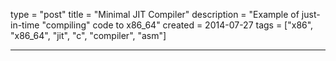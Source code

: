 type = "post"
title = "Minimal JIT Compiler"
description = "Example of just-in-time \"compiling\" code to x86_64"
created = 2014-07-27
tags = ["x86", "x86_64", "jit", "c", "compiler", "asm"]

---
